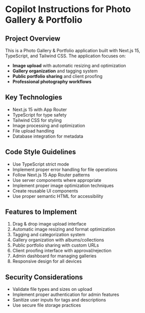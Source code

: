 # Copilot Instructions for Photo Gallery & Portfolio

<!-- Use this file to provide workspace-specific custom instructions to Copilot. For more details, visit https://code.visualstudio.com/docs/copilot/copilot-customization#_use-a-githubcopilotinstructionsmd-file -->

## Project Overview
This is a Photo Gallery & Portfolio application built with Next.js 15, TypeScript, and Tailwind CSS. The application focuses on:

- **Image upload** with automatic resizing and optimization
- **Gallery organization** and tagging system  
- **Public portfolio sharing** and client proofing
- **Professional photography workflows**

## Key Technologies
- Next.js 15 with App Router
- TypeScript for type safety
- Tailwind CSS for styling
- Image processing and optimization
- File upload handling
- Database integration for metadata

## Code Style Guidelines
- Use TypeScript strict mode
- Implement proper error handling for file operations
- Follow Next.js 15 App Router patterns
- Use server components where appropriate
- Implement proper image optimization techniques
- Create reusable UI components
- Use proper semantic HTML for accessibility

## Features to Implement
1. Drag & drop image upload interface
2. Automatic image resizing and format optimization
3. Tagging and categorization system
4. Gallery organization with albums/collections
5. Public portfolio sharing with custom URLs
6. Client proofing interface with approval/rejection
7. Admin dashboard for managing galleries
8. Responsive design for all devices

## Security Considerations
- Validate file types and sizes on upload
- Implement proper authentication for admin features
- Sanitize user inputs for tags and descriptions
- Use secure file storage practices

